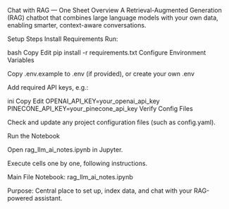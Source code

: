 Chat with RAG — One Sheet
Overview
A Retrieval-Augmented Generation (RAG) chatbot that combines large language models with your own data, enabling smarter, context-aware conversations.

Setup Steps
Install Requirements
Run:

bash
Copy
Edit
pip install -r requirements.txt
Configure Environment Variables

Copy .env.example to .env (if provided), or create your own .env

Add required API keys, e.g.:

ini
Copy
Edit
OPENAI_API_KEY=your_openai_api_key
PINECONE_API_KEY=your_pinecone_api_key
Verify Config Files

Check and update any project configuration files (such as config.yaml).

Run the Notebook

Open rag_llm_ai_notes.ipynb in Jupyter.

Execute cells one by one, following instructions.

Main File
Notebook: rag_llm_ai_notes.ipynb

Purpose: Central place to set up, index data, and chat with your RAG-powered assistant.















